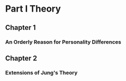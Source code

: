 # Part I Theory
## Chapter 1 
### An Orderly Reason  for Personality Differences

## Chapter 2
### Extensions of Jung's Theory
